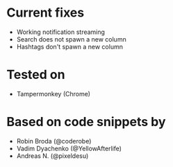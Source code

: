 # Current fixes
- Working notification streaming
- Search does not spawn a new column
- Hashtags don't spawn a new column

# Tested on
- Tampermonkey (Chrome)

# Based on code snippets by
- Robin Broda (@coderobe)
- Vadim Dyachenko (@YellowAfterlife)
- Andreas N. (@pixeldesu)
